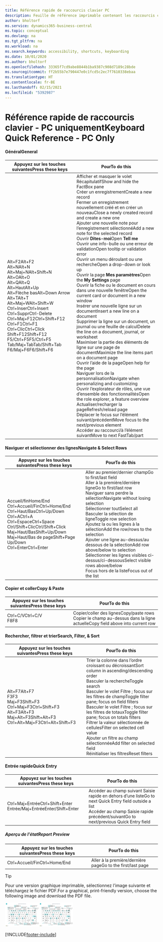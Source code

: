```yaml
---
title: Référence rapide de raccourcis clavier PC
description: Feuille de référence imprimable contenant les raccourcis clavier les plus populaires pour les utilisateurs de PC.
author: bholtorf
ms.service: dynamics365-business-central
ms.topic: conceptual
ms.devlang: na
ms.tgt_pltfrm: na
ms.workload: na
ms.search.keywords: accessibility, shortcuts, keyboarding
ms.date: 10/01/2020
ms.author: bholtorf
ms.openlocfilehash: 33365f7cd9abe8844b1ba9387c908d7189c28bde
ms.sourcegitcommit: ff2b55b7e790447e0c1fcd5c2ec7f7610338ebaa
ms.translationtype: HT
ms.contentlocale: fr-BE
ms.lasthandoff: 02/15/2021
ms.locfileid: "5392987"
---
```

# <a name="keyboard-quick-reference---pc-only"></a><span data-ttu-id="f05a3-103">Référence rapide de raccourcis clavier - PC uniquement</span><span class="sxs-lookup"><span data-stu-id="f05a3-103">Keyboard Quick Reference - PC Only</span></span>

#### <a name="general"></a><span data-ttu-id="f05a3-104">Général</span><span class="sxs-lookup"><span data-stu-id="f05a3-104">General</span></span>

|<span data-ttu-id="f05a3-105">Appuyez sur les touches suivantes</span><span class="sxs-lookup"><span data-stu-id="f05a3-105">Press these keys</span></span>|<span data-ttu-id="f05a3-106">Pour</span><span class="sxs-lookup"><span data-stu-id="f05a3-106">To do this</span></span>|  
|-|-|
|<span data-ttu-id="f05a3-107">Alt+F2</span><span class="sxs-lookup"><span data-stu-id="f05a3-107">Alt+F2</span></span><br /><span data-ttu-id="f05a3-108">Alt+N</span><span class="sxs-lookup"><span data-stu-id="f05a3-108">Alt+N</span></span><br /><span data-ttu-id="f05a3-109">Alt+Maj+N</span><span class="sxs-lookup"><span data-stu-id="f05a3-109">Alt+Shift+N</span></span><br /><span data-ttu-id="f05a3-110">Alt+O</span><span class="sxs-lookup"><span data-stu-id="f05a3-110">Alt+O</span></span><br /><span data-ttu-id="f05a3-111">Alt+Q</span><span class="sxs-lookup"><span data-stu-id="f05a3-111">Alt+Q</span></span><br /><span data-ttu-id="f05a3-112">Alt+Haut</span><span class="sxs-lookup"><span data-stu-id="f05a3-112">Alt+Up</span></span><br /><span data-ttu-id="f05a3-113">Alt+Flèche bas</span><span class="sxs-lookup"><span data-stu-id="f05a3-113">Alt+Down Arrow</span></span><br /><span data-ttu-id="f05a3-114">Alt+T</span><span class="sxs-lookup"><span data-stu-id="f05a3-114">Alt+T</span></span><br /><span data-ttu-id="f05a3-115">Alt+Maj+W</span><span class="sxs-lookup"><span data-stu-id="f05a3-115">Alt+Shift+W</span></span><br /><span data-ttu-id="f05a3-116">Ctrl+Inser</span><span class="sxs-lookup"><span data-stu-id="f05a3-116">Ctrl+Insert</span></span><br /><span data-ttu-id="f05a3-117">Ctrl+Suppr</span><span class="sxs-lookup"><span data-stu-id="f05a3-117">Ctrl-Delete</span></span><br /><span data-ttu-id="f05a3-118">Ctrl+Maj+F12</span><span class="sxs-lookup"><span data-stu-id="f05a3-118">Ctrl+Shift+F12</span></span><br /><span data-ttu-id="f05a3-119">Ctrl+F1</span><span class="sxs-lookup"><span data-stu-id="f05a3-119">Ctrl+F1</span></span><br /><span data-ttu-id="f05a3-120">Ctrl+Clic</span><span class="sxs-lookup"><span data-stu-id="f05a3-120">Ctrl+Click</span></span><br /><span data-ttu-id="f05a3-121">Shift+F12</span><span class="sxs-lookup"><span data-stu-id="f05a3-121">Shift+F12</span></span><br /><span data-ttu-id="f05a3-122">F5/Ctrl+F5</span><span class="sxs-lookup"><span data-stu-id="f05a3-122">F5/Ctrl+F5</span></span><br /><span data-ttu-id="f05a3-123">Tab/Maj+Tab</span><span class="sxs-lookup"><span data-stu-id="f05a3-123">Tab/Shift+Tab</span></span><br /><span data-ttu-id="f05a3-124">F6/Maj+F6</span><span class="sxs-lookup"><span data-stu-id="f05a3-124">F6/Shift+F6</span></span><br />|<span data-ttu-id="f05a3-125">Afficher et masquer le volet Récapitulatif</span><span class="sxs-lookup"><span data-stu-id="f05a3-125">Show and hide the FactBox pane</span></span><br /><span data-ttu-id="f05a3-126">Créer un enregistrement</span><span class="sxs-lookup"><span data-stu-id="f05a3-126">Create a new record</span></span><br /><span data-ttu-id="f05a3-127">Fermer un enregistrement nouvellement créé et en créer un nouveau</span><span class="sxs-lookup"><span data-stu-id="f05a3-127">Close a newly created record and create a new one</span></span><br /><span data-ttu-id="f05a3-128">Ajouter une nouvelle note pour l’enregistrement sélectionné</span><span class="sxs-lookup"><span data-stu-id="f05a3-128">Add a new note for the selected record</span></span><br /><span data-ttu-id="f05a3-129">Ouvrir **Dites-moi**</span><span class="sxs-lookup"><span data-stu-id="f05a3-129">Open **Tell me**</span></span><br /><span data-ttu-id="f05a3-130">Ouvrir une info-bulle ou une erreur de validation</span><span class="sxs-lookup"><span data-stu-id="f05a3-130">Open tooltip or validation error</span></span><br /><span data-ttu-id="f05a3-131">Ouvrir un menu déroulant ou une recherche</span><span class="sxs-lookup"><span data-stu-id="f05a3-131">Open a drop-down or look up</span></span><br /><span data-ttu-id="f05a3-132">Ouvrir la page **Mes paramètres**</span><span class="sxs-lookup"><span data-stu-id="f05a3-132">Open the **My Settings** page</span></span><br /><span data-ttu-id="f05a3-133">Ouvrir la fiche ou le document en cours dans une nouvelle fenêtre</span><span class="sxs-lookup"><span data-stu-id="f05a3-133">Open the current card or document in a new window</span></span><br /><span data-ttu-id="f05a3-134">Insérer une nouvelle ligne sur un document</span><span class="sxs-lookup"><span data-stu-id="f05a3-134">Insert a new line on a document</span></span><br /><span data-ttu-id="f05a3-135">Supprimer la ligne sur un document, un journal ou une feuille de calcul</span><span class="sxs-lookup"><span data-stu-id="f05a3-135">Delete the line on a document, journal, or worksheet</span></span><br /><span data-ttu-id="f05a3-136">Maximiser la partie des éléments de ligne sur une page de document</span><span class="sxs-lookup"><span data-stu-id="f05a3-136">Maximize the line items part on a document page</span></span><br /><span data-ttu-id="f05a3-137">Ouvrir l’aide de la page</span><span class="sxs-lookup"><span data-stu-id="f05a3-137">Open help for the page</span></span><br /><span data-ttu-id="f05a3-138">Naviguer lors de la personnalisation</span><span class="sxs-lookup"><span data-stu-id="f05a3-138">Navigate when personalizing and customizing</span></span><br /><span data-ttu-id="f05a3-139">Ouvrir l’explorateur de rôles, une vue d’ensemble des fonctionnalités</span><span class="sxs-lookup"><span data-stu-id="f05a3-139">Open the role explorer, a feature overview</span></span><br /><span data-ttu-id="f05a3-140">Actualiser/recharger la page</span><span class="sxs-lookup"><span data-stu-id="f05a3-140">Refresh/reload page</span></span><br /><span data-ttu-id="f05a3-141">Déplacer le focus sur l’élément suivant/précédent</span><span class="sxs-lookup"><span data-stu-id="f05a3-141">Move focus to the next/previous element</span></span><br /><span data-ttu-id="f05a3-142">Accéder au raccourci/à l’élément suivant</span><span class="sxs-lookup"><span data-stu-id="f05a3-142">Move to next FastTab/part</span></span>|

#### <a name="navigate--select-rows"></a><span data-ttu-id="f05a3-143">Naviguer et sélectionner des lignes</span><span class="sxs-lookup"><span data-stu-id="f05a3-143">Navigate & Select Rows</span></span>

|<span data-ttu-id="f05a3-144">Appuyez sur les touches suivantes</span><span class="sxs-lookup"><span data-stu-id="f05a3-144">Press these keys</span></span>|<span data-ttu-id="f05a3-145">Pour</span><span class="sxs-lookup"><span data-stu-id="f05a3-145">To do this</span></span>|
|-|-|
|<span data-ttu-id="f05a3-146">Accueil/fin</span><span class="sxs-lookup"><span data-stu-id="f05a3-146">Home/End</span></span><br /><span data-ttu-id="f05a3-147">Ctrl+Accueil/Fin</span><span class="sxs-lookup"><span data-stu-id="f05a3-147">Ctrl+Home/End</span></span> <br /><span data-ttu-id="f05a3-148">Ctrl+Haut/Bas</span><span class="sxs-lookup"><span data-stu-id="f05a3-148">Ctrl+Up/Down</span></span><br /><span data-ttu-id="f05a3-149">Ctrl+A</span><span class="sxs-lookup"><span data-stu-id="f05a3-149">Ctrl+A</span></span> <br /><span data-ttu-id="f05a3-150">Ctrl+Espace</span><span class="sxs-lookup"><span data-stu-id="f05a3-150">Ctrl+Space</span></span><br /><span data-ttu-id="f05a3-151">Ctrl/Shift+Clic</span><span class="sxs-lookup"><span data-stu-id="f05a3-151">Ctrl/Shift+Click</span></span><br /><span data-ttu-id="f05a3-152">Maj+Haut/Bas</span><span class="sxs-lookup"><span data-stu-id="f05a3-152">Shift+Up/Down</span></span><br /><span data-ttu-id="f05a3-153">Maj+Haut/Bas de page</span><span class="sxs-lookup"><span data-stu-id="f05a3-153">Shift+Page Up/Down</span></span><br /><span data-ttu-id="f05a3-154">Ctrl+Enter</span><span class="sxs-lookup"><span data-stu-id="f05a3-154">Ctrl+Enter</span></span>|<span data-ttu-id="f05a3-155">Aller au premier/dernier champ</span><span class="sxs-lookup"><span data-stu-id="f05a3-155">Go to first/last field</span></span><br /><span data-ttu-id="f05a3-156">Aller à la première/dernière ligne</span><span class="sxs-lookup"><span data-stu-id="f05a3-156">Go to first/last row</span></span><br /><span data-ttu-id="f05a3-157">Naviguer sans perdre la sélection</span><span class="sxs-lookup"><span data-stu-id="f05a3-157">Navigate without losing selection</span></span><br /><span data-ttu-id="f05a3-158">Sélectionner tout</span><span class="sxs-lookup"><span data-stu-id="f05a3-158">Select all</span></span><br /><span data-ttu-id="f05a3-159">Basculer la sélection de ligne</span><span class="sxs-lookup"><span data-stu-id="f05a3-159">Toggle row selection</span></span><br /> <span data-ttu-id="f05a3-160">Ajoutez la ou les lignes à la sélection</span><span class="sxs-lookup"><span data-stu-id="f05a3-160">Add the row/rows to the selection</span></span><br /><span data-ttu-id="f05a3-161">Ajouter une ligne au-dessus/au dessous de la sélection</span><span class="sxs-lookup"><span data-stu-id="f05a3-161">Add row above/below to selection</span></span><br /><span data-ttu-id="f05a3-162">Sélectionner les lignes visibles ci-dessus/ci-dessous</span><span class="sxs-lookup"><span data-stu-id="f05a3-162">Select visible rows above/below</span></span> <br /><span data-ttu-id="f05a3-163">Focus hors de la liste</span><span class="sxs-lookup"><span data-stu-id="f05a3-163">Focus out of the list</span></span>|

#### <a name="copy--paste"></a><span data-ttu-id="f05a3-164">Copier et coller</span><span class="sxs-lookup"><span data-stu-id="f05a3-164">Copy & Paste</span></span>

|<span data-ttu-id="f05a3-165">Appuyez sur les touches suivantes</span><span class="sxs-lookup"><span data-stu-id="f05a3-165">Press these keys</span></span>|<span data-ttu-id="f05a3-166">Pour</span><span class="sxs-lookup"><span data-stu-id="f05a3-166">To do this</span></span>|
|-|-|
|<span data-ttu-id="f05a3-167">Ctrl+C/V</span><span class="sxs-lookup"><span data-stu-id="f05a3-167">Ctrl+C/V</span></span><br /><span data-ttu-id="f05a3-168">F8</span><span class="sxs-lookup"><span data-stu-id="f05a3-168">F8</span></span>|<span data-ttu-id="f05a3-169">Copier/coller des lignes</span><span class="sxs-lookup"><span data-stu-id="f05a3-169">Copy/paste rows</span></span><br /><span data-ttu-id="f05a3-170">Copier le champ au-dessus dans la ligne actuelle</span><span class="sxs-lookup"><span data-stu-id="f05a3-170">Copy field above into current row</span></span>|

#### <a name="search-filter--sort"></a><span data-ttu-id="f05a3-171">Rechercher, filtrer et trier</span><span class="sxs-lookup"><span data-stu-id="f05a3-171">Search, Filter, & Sort</span></span>

|<span data-ttu-id="f05a3-172">Appuyez sur les touches suivantes</span><span class="sxs-lookup"><span data-stu-id="f05a3-172">Press these keys</span></span>|<span data-ttu-id="f05a3-173">Pour</span><span class="sxs-lookup"><span data-stu-id="f05a3-173">To do this</span></span>|
|-|-|
|<span data-ttu-id="f05a3-174">Alt+F7</span><span class="sxs-lookup"><span data-stu-id="f05a3-174">Alt+F7</span></span><br /><span data-ttu-id="f05a3-175">F3</span><span class="sxs-lookup"><span data-stu-id="f05a3-175">F3</span></span><br /><span data-ttu-id="f05a3-176">Maj+F3</span><span class="sxs-lookup"><span data-stu-id="f05a3-176">Shift+F3</span></span><br /><span data-ttu-id="f05a3-177">Ctrl+Maj+F3</span><span class="sxs-lookup"><span data-stu-id="f05a3-177">Ctrl+Shift+F3</span></span><br /><span data-ttu-id="f05a3-178">Alt+F3</span><span class="sxs-lookup"><span data-stu-id="f05a3-178">Alt+F3</span></span><br /><span data-ttu-id="f05a3-179">Maj+Alt+F3</span><span class="sxs-lookup"><span data-stu-id="f05a3-179">Shift+Alt+F3</span></span><br /><span data-ttu-id="f05a3-180">Ctrl+Alt+Maj+F3</span><span class="sxs-lookup"><span data-stu-id="f05a3-180">Ctrl+Alt+Shift+F3</span></span>|<span data-ttu-id="f05a3-181">Trier la colonne dans l’ordre croissant ou décroissant</span><span class="sxs-lookup"><span data-stu-id="f05a3-181">Sort column in ascending/descending order</span></span><br /><span data-ttu-id="f05a3-182">Basculer la recherche</span><span class="sxs-lookup"><span data-stu-id="f05a3-182">Toggle search</span></span><br /><span data-ttu-id="f05a3-183">Basculer le volet Filtre ; focus sur les filtres de champ</span><span class="sxs-lookup"><span data-stu-id="f05a3-183">Toggle filter pane; focus on field filters</span></span><br /><span data-ttu-id="f05a3-184">Basculer le volet Filtre ; focus sur les filtres de totaux</span><span class="sxs-lookup"><span data-stu-id="f05a3-184">Toggle filter pane; focus on totals filters</span></span><br /><span data-ttu-id="f05a3-185">Filtrer la valeur sélectionnée de cellules</span><span class="sxs-lookup"><span data-stu-id="f05a3-185">Filter on selected cell value</span></span><br /><span data-ttu-id="f05a3-186">Ajouter un filtre au champ sélectionnée</span><span class="sxs-lookup"><span data-stu-id="f05a3-186">Add filter on selected field</span></span><br /><span data-ttu-id="f05a3-187">Réinitialiser les filtres</span><span class="sxs-lookup"><span data-stu-id="f05a3-187">Reset filters</span></span>|

#### <a name="quick-entry"></a><span data-ttu-id="f05a3-188">Entrée rapide</span><span class="sxs-lookup"><span data-stu-id="f05a3-188">Quick Entry</span></span>

|<span data-ttu-id="f05a3-189">Appuyez sur les touches suivantes</span><span class="sxs-lookup"><span data-stu-id="f05a3-189">Press these keys</span></span>|<span data-ttu-id="f05a3-190">Pour</span><span class="sxs-lookup"><span data-stu-id="f05a3-190">To do this</span></span>|
|-|-|
|<span data-ttu-id="f05a3-191">Ctrl+Maj+Entrée</span><span class="sxs-lookup"><span data-stu-id="f05a3-191">Ctrl+Shift+Enter</span></span><br /><span data-ttu-id="f05a3-192">Entrée/Maj+Entrée</span><span class="sxs-lookup"><span data-stu-id="f05a3-192">Enter/Shift+Enter</span></span>|<span data-ttu-id="f05a3-193">Accéder au champ suivant Saisie rapide en dehors d’une liste</span><span class="sxs-lookup"><span data-stu-id="f05a3-193">Go to next Quick Entry field outside a list</span></span><br /><span data-ttu-id="f05a3-194">Accéder au champ Saisie rapide précédent/suivant</span><span class="sxs-lookup"><span data-stu-id="f05a3-194">Go to next/previous Quick Entry field</span></span>|

##### <a name="report-preview"></a><span data-ttu-id="f05a3-195">Aperçu de l’état</span><span class="sxs-lookup"><span data-stu-id="f05a3-195">Report Preview</span></span>

|<span data-ttu-id="f05a3-196">Appuyez sur les touches suivantes</span><span class="sxs-lookup"><span data-stu-id="f05a3-196">Press these keys</span></span>|<span data-ttu-id="f05a3-197">Pour</span><span class="sxs-lookup"><span data-stu-id="f05a3-197">To do this</span></span>|
|-|-|
|<span data-ttu-id="f05a3-198">Ctrl+Accueil/Fin</span><span class="sxs-lookup"><span data-stu-id="f05a3-198">Ctrl+Home/End</span></span>|<span data-ttu-id="f05a3-199">Aller à la première/dernière page</span><span class="sxs-lookup"><span data-stu-id="f05a3-199">Go to the first/last page</span></span>|

> [!TIP]
> <span data-ttu-id="f05a3-200">Pour une version graphique imprimable, sélectionnez l’image suivante et téléchargez le fichier PDF.</span><span class="sxs-lookup"><span data-stu-id="f05a3-200">For a graphical, print-friendly version, choose the following image and download the PDF file.</span></span>
>
> <span data-ttu-id="f05a3-201">[![Icône qui ouvre un PDF](media/keyboard_shortcut_inline.png)](media/keyboard_shortcuts.pdf)</span><span class="sxs-lookup"><span data-stu-id="f05a3-201">[![Icon that opens a PDF](media/keyboard_shortcut_inline.png)](media/keyboard_shortcuts.pdf)</span></span>


[!INCLUDE[footer-include](includes/footer-banner.md)]